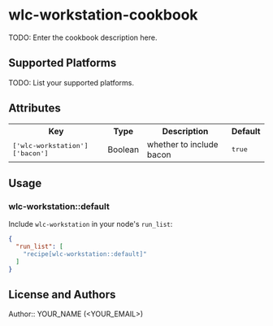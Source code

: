# wlc-workstation-cookbook

TODO: Enter the cookbook description here.

## Supported Platforms

TODO: List your supported platforms.

## Attributes

<table>
  <tr>
    <th>Key</th>
    <th>Type</th>
    <th>Description</th>
    <th>Default</th>
  </tr>
  <tr>
    <td><tt>['wlc-workstation']['bacon']</tt></td>
    <td>Boolean</td>
    <td>whether to include bacon</td>
    <td><tt>true</tt></td>
  </tr>
</table>

## Usage

### wlc-workstation::default

Include `wlc-workstation` in your node's `run_list`:

```json
{
  "run_list": [
    "recipe[wlc-workstation::default]"
  ]
}
```

## License and Authors

Author:: YOUR_NAME (<YOUR_EMAIL>)
